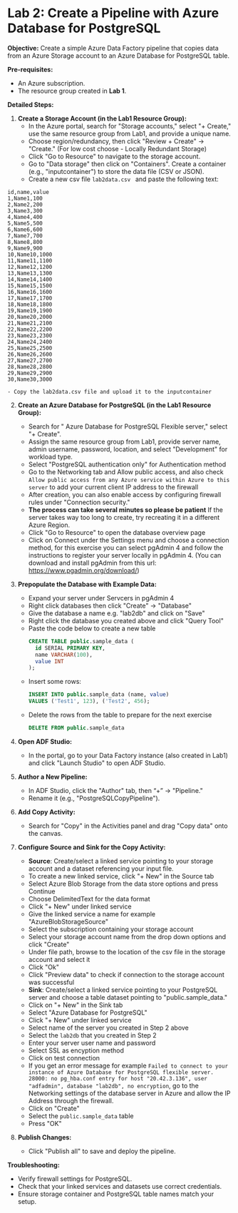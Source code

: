 # Lab 2: Create a Pipeline with Azure Database for PostgreSQL

**Objective:**
Create a simple Azure Data Factory pipeline that copies data from an Azure Storage account to an Azure Database for PostgreSQL table.

**Pre-requisites:**
* An Azure subscription.
* The resource group created in **Lab 1**.

**Detailed Steps:**
1. **Create a Storage Account (in the Lab1 Resource Group):**
   - In the Azure portal, search for "Storage accounts," select "+ Create," use the same resource group from Lab1, and provide a unique name.  
   - Choose region/redundancy, then click "Review + Create" → "Create." (For low cost choose - Locally Redundant Storage)
   - Click "Go to Resource" to navigate to the storage account.
   - Go to "Data storage" then click on "Containers". Create a container (e.g., "inputcontainer") to store the data file (CSV or JSON). 
   - Create a new csv file `lab2data.csv ` and paste the following text:
```csv
id,name,value
1,Name1,100
2,Name2,200
3,Name3,300
4,Name4,400
5,Name5,500
6,Name6,600
7,Name7,700
8,Name8,800
9,Name9,900
10,Name10,1000
11,Name11,1100
12,Name12,1200
13,Name13,1300
14,Name14,1400
15,Name15,1500
16,Name16,1600
17,Name17,1700
18,Name18,1800
19,Name19,1900
20,Name20,2000
21,Name21,2100
22,Name22,2200
23,Name23,2300
24,Name24,2400
25,Name25,2500
26,Name26,2600
27,Name27,2700
28,Name28,2800
29,Name29,2900
30,Name30,3000
```
    - Copy the lab2data.csv file and upload it to the inputcontainer
2. **Create an Azure Database for PostgreSQL (in the Lab1 Resource Group):**
   - Search for " Azure Database for PostgreSQL Flexible server," select "+ Create".  
   - Assign the same resource group from Lab1, provide server name, admin username, password, location, and select "Development" for workload type.  
   - Select "PostgreSQL authentication only" for Authentication method
   - Go to the Networking tab and Allow public access, and also check `Allow public access from any Azure service within Azure to this server` to add your current client IP address to the firewall
   - After creation, you can also enable access by configuring firewall rules under "Connection security."
   - **The process can take several minutes so please be patient** If the server takes way too long to create, try recreating it in a different Azure Region.
   - Click "Go to Resource" to open the database overview page
   - Click on Connect under the Settings menu and choose a connection method, for this exercise you can select pgAdmin 4 and follow the instructions to register your server locally in pgAdmin 4. (You can download and install pgAdmin from this url: https://www.pgadmin.org/download/)

3. **Prepopulate the Database with Example Data:**
   - Expand your server under Servcers in pgAdmin 4
   - Right click databases then click "Create" → "Database"
   - Give the database a name e.g. "lab2db" and click on "Save"
   - Right click the database you created above and click "Query Tool"
   - Paste the code below to create a new table
     ```sql
     CREATE TABLE public.sample_data (
       id SERIAL PRIMARY KEY,
       name VARCHAR(100),
       value INT
     );
     ```
   - Insert some rows:
     ```sql
     INSERT INTO public.sample_data (name, value)
     VALUES ('Test1', 123), ('Test2', 456);
     ```
   - Delete the rows from the table to prepare for the next exercise
     ```sql
     DELETE FROM public.sample_data
     ```

4. **Open ADF Studio:**
   - In the portal, go to your Data Factory instance (also created in Lab1) and click "Launch Studio" to open ADF Studio.

5. **Author a New Pipeline:**
   - In ADF Studio, click the "Author" tab, then “+” → "Pipeline."  
   - Rename it (e.g., "PostgreSQLCopyPipeline").

6. **Add Copy Activity:**
   - Search for "Copy" in the Activities panel and drag "Copy data" onto the canvas.

7. **Configure Source and Sink for the Copy Activity:**
   - **Source**: Create/select a linked service pointing to your storage account and a dataset referencing your input file. 
   - To create a new linked service, click "+ New" in the Source tab
   - Select Azure Blob Storage from the data store options and press Continue
   - Choose DelimitedText for the data format
   - Click "+ New" under linked service
   - Give the linked service a name for example "AzureBlobStorageSource"
   - Select the subscription containing your storage account
   - Select your storage account name from the drop down options and click "Create"
   - Under file path, browse to the location of the csv file in the storage account and select it
   - Click "Ok"
   - Click "Preview data" to check if connection to the storage account was successful
   - **Sink**: Create/select a linked service pointing to your PostgreSQL server and choose a table dataset pointing to "public.sample_data."
   - Click on "+ New" in the Sink tab
   - Select "Azure Database for PostgreSQL"
   - Click "+ New" under linked service
   - Select name of the server you created in Step 2 above
   - Select the `lab2db` that you created in Step 2
   - Enter your server user name and password
   - Select SSL as encyption method
   - Click on test connection
   - If you get an error message for example `Failed to connect to your instance of Azure Database for PostgreSQL flexible server.
28000: no pg_hba.conf entry for host "20.42.3.136", user "adfadmin", database "lab2db", no encryption`, go to the Networking settings of the database server in Azure and allow the IP Address through the firewall.
   - Click on "Create"
   - Select the `public.sample_data` table
   - Press "OK"


8. **Publish Changes:**
   - Click "Publish all" to save and deploy the pipeline.

**Troubleshooting:**
* Verify firewall settings for PostgreSQL.
* Check that your linked services and datasets use correct credentials.
* Ensure storage container and PostgreSQL table names match your setup.
